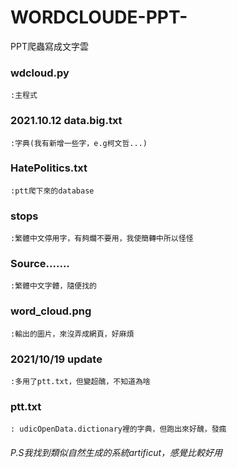# WORDCLOUDE-PPT-
PPT爬蟲寫成文字雲
### wdcloud.py
    :主程式
### 2021.10.12 data.big.txt
    :字典(我有新增一些字，e.g柯文哲...)
### HatePolitics.txt
    :ptt爬下來的database
### stops
    :繁體中文停用字，有夠爛不要用，我使簡轉中所以怪怪
### Source.......
    :繁體中文字體，隨便找的
### word_cloud.png
    :輸出的圖片，來沒弄成網頁，好麻煩
    
### 2021/10/19 update
    :多用了ptt.txt，但變超醜，不知道為啥
### ptt.txt
    : udicOpenData.dictionary裡的字典，但跑出來好醜，發瘋


###### P.S我找到類似自然生成的系統artificut，感覺比較好用

